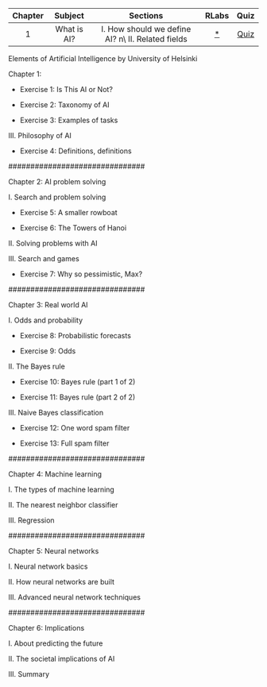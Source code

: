 |Chapter|            Subject          |           Sections             |                RLabs              |             Quiz            |
| :---: | :-------------------------: | :----------------------------: | :-------------------------------: | :-------------------------: |
|   1   |         What is AI?        |   I. How should we define AI? n\ II. Related fields |[*](https://github.com/arslanugur/)| [Quiz](/01.Introduction.txt)|



Elements of Artificial Intelligence by University of Helsinki

Chapter 1: 



 - Exercise 1: Is This AI or Not?



 - Exercise 2: Taxonomy of AI
 - Exercise 3: Examples of tasks

III. Philosophy of AI

 - Exercise 4: Definitions, definitions

###############################

Chapter 2: AI problem solving

I. Search and problem solving

 - Exercise 5: A smaller rowboat

 - Exercise 6: The Towers of Hanoi

II. Solving problems with AI

III. Search and games

 - Exercise 7: Why so pessimistic, Max?

###############################

Chapter 3: Real world AI

I. Odds and probability

 - Exercise 8: Probabilistic forecasts

 - Exercise 9: Odds

II. The Bayes rule

 - Exercise 10: Bayes rule (part 1 of 2)

 - Exercise 11: Bayes rule (part 2 of 2)

III. Naive Bayes classification

 - Exercise 12: One word spam filter

 - Exercise 13: Full spam filter

###############################

Chapter 4: Machine learning

I. The types of machine learning

II. The nearest neighbor classifier

III. Regression

###############################

Chapter 5: Neural networks

I. Neural network basics

II. How neural networks are built

III. Advanced neural network techniques

###############################

Chapter 6: Implications

I. About predicting the future

II. The societal implications of AI

III. Summary
